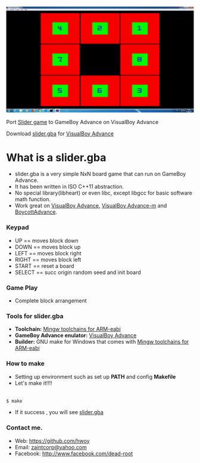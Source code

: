 ![](https://raw.githubusercontent.com/hwoy/slider.gba/master/res/slider.png?raw=true)

Port [Slider game](https://github.com/hwoy/slider) to GameBoy Advance on VisualBoy Advance

Download [slider.gba](https://raw.githubusercontent.com/hwoy/slider.gba/master/rom/slider.gba) for [VisualBoy Advance](https://jaist.dl.sourceforge.net/project/vba/VisualBoyAdvance/1.7.2/VisualBoyAdvance-1.7.2.zip)

# What is a slider.gba
- slider.gba is a very simple NxN board game that can run on GameBoy Advance. 
- It has been written in ISO C++11 abstraction.
- No special library(libheart) or even libc, except libgcc for basic software math function.
- Work great on [VisualBoy Advance](https://jaist.dl.sourceforge.net/project/vba/VisualBoyAdvance/1.7.2/VisualBoyAdvance-1.7.2.zip), [VisualBoy Advance-m](https://github.com/visualboyadvance-m/visualboyadvance-m/releases) and [BoycottAdvance](http://www.emulator-zone.com/files/emulators/gba/ba/ba-028.zip).
 
### Keypad
- UP     == moves block down
- DOWN   == moves block up
- LEFT   == moves block right
- RIGHT  == moves block left
- START  == reset a board
- SELECT == succ origin random seed and init board

### Game Play
- Complete block arrangement


### Tools for slider.gba

- **Toolchain:** [Mingw toolchains for ARM-eabi](http://sysprogs.com/files/gnutoolchains/arm-eabi/arm-eabi-gcc7.2.0-r3.exe)
- **GameBoy Advance enulator:** [VisualBoy Advance](https://jaist.dl.sourceforge.net/project/vba/VisualBoyAdvance/1.7.2/VisualBoyAdvance-1.7.2.zip)
- **Builder:** GNU make for Windows that comes with [Mingw toolchains for ARM-eabi](http://sysprogs.com/files/gnutoolchains/arm-eabi/arm-eabi-gcc7.2.0-r3.exe)

### How to make

- Setting up environment such as set up **PATH** and config **Makefile**
- Let's make it!!!!

```sh

$ make

```

- If it success , you will see [slider.gba](https://raw.githubusercontent.com/hwoy/slider.gba/master/rom/slider.gba)


### Contact me. 
- Web: https://github.com/hwoy 
- Email: zaintcorp@yahoo.com 
- Facebook: http://www.facebook.com/dead-root 